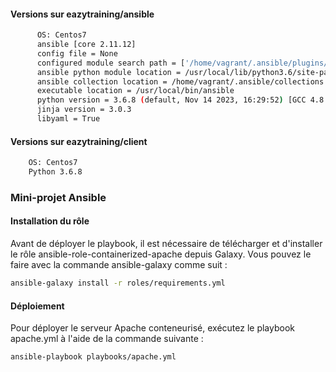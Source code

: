 #### Versions sur eazytraining/ansible
```bash
      OS: Centos7
      ansible [core 2.11.12]
      config file = None
      configured module search path = ['/home/vagrant/.ansible/plugins/modules', '/usr/share/ansible/plugins/modules']
      ansible python module location = /usr/local/lib/python3.6/site-packages/ansible
      ansible collection location = /home/vagrant/.ansible/collections:/usr/share/ansible/collections
      executable location = /usr/local/bin/ansible
      python version = 3.6.8 (default, Nov 14 2023, 16:29:52) [GCC 4.8.5 20150623 (Red Hat 4.8.5-44)]
      jinja version = 3.0.3
      libyaml = True
```
  
#### Versions sur eazytraining/client
```bash
    OS: Centos7
    Python 3.6.8
```
### Mini-projet Ansible

#### Installation du rôle

Avant de déployer le playbook, il est nécessaire de télécharger et d'installer le rôle ansible-role-containerized-apache depuis Galaxy.
Vous pouvez le faire avec la commande ansible-galaxy comme suit :

```bash
ansible-galaxy install -r roles/requirements.yml
```

#### Déploiement
Pour déployer le serveur Apache conteneurisé, exécutez le playbook apache.yml à l'aide de la commande suivante :

```bash
ansible-playbook playbooks/apache.yml
```
